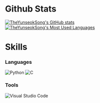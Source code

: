 <!--# 👋 Hi There
* I'm a beginner in coding.
* I'm attending Daegwang High School in Korea.-->
<!-- 깃허브 상태창 -->
# Github Stats
[![TheYunseokSong's GitHub stats](https://github-readme-stats.vercel.app/api?username=TheYunseokSong&theme=dark&count_private=true&show_icons=true)](https://github.com/TheYunseokSong/)
[![TheYunseokSong's Most Used Languages](https://github-readme-stats.vercel.app/api/top-langs/?username=TheYunseokSong&theme=dark&layout=compact)](https://github.com/TheYunseokSong/)
<!--[![Solved.ac Profile](http://mazassumnida.wtf/api/v2/generate_badge?boj=pocky1017)](https://solved.ac/pocky1017/)-->
# Skills
### Languages
![Python](https://img.shields.io/badge/Python-3776AB.svg?&style=for-the-badge&logo=Python&logoColor=white) <img alt="C" src 
="https://img.shields.io/badge/C-A8B9CC.svg?&style=for-the-badge&logo=C&logoColor=white"/>

### Tools
![Visual Studio Code](https://img.shields.io/badge/Visual%20Studio%20Code-007ACC.svg?&style=for-the-badge&logo=Visual%20Studio%20Code&logoColor=white)
<!-- 방문자수
# :people_hugging: Number of Visitors
[![Hits](https://hits.seeyoufarm.com/api/count/incr/badge.svg?url=https%3A%2F%2Fgithub.com%2FTheYunseokSong%2Fhit-counter&count_bg=%233DB1C8&title_bg=%23555555&icon=&icon_color=%23E7E7E7&title=+views&edge_flat=false)](https://hits.seeyoufarm.com)
-->

<!-- 배너
![header](https://capsule-render.vercel.app/api?type=waving&,color=auto&height=150&text=Welcome!&fontColor=ffffff&fontAlignY=35)
# Hi there 👋
* I am a beginner in coding.
 -->
